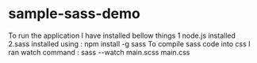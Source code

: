 # sample-sass-demo


To run the application I have installed bellow things
  1 node.js installed
  2.sass installed using : npm install -g sass
To compile sass code into css I ran watch command : sass --watch main.scss main.css

